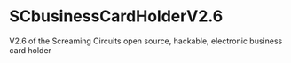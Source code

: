 # SCbusinessCardHolderV2.6
V2.6 of the Screaming Circuits open source, hackable, electronic business card holder 
